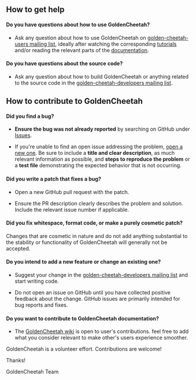 ## How to get help

#### **Do you have questions about how to use GoldenCheetah?**

* Ask any question about how to use GoldenCheetah on [golden-cheetah-users mailing list](https://github.com/GoldenCheetah/GoldenCheetah/wiki), ideally after watching the corresponding [tutorials](http://www.goldencheetah.org/#section-tutorials) and/or reading the relevant parts of the [documentation](https://github.com/GoldenCheetah/GoldenCheetah/wiki).

#### **Do you have questions about the source code?**

* Ask any question about how to build GoldenCheetah or anything related to the source code in the [golden-cheetah-developers mailing list](https://groups.google.com/forum/#!forum/golden-cheetah-developers).

## How to contribute to GoldenCheetah

#### **Did you find a bug?**

* **Ensure the bug was not already reported** by searching on GitHub under [Issues](https://github.com/GoldenCheetah/GoldenCheetah/issues).

* If you're unable to find an open issue addressing the problem, [open a new one](https://github.com/GoldenCheetah/GoldenCheetah/issues/new). Be sure to include a **title and clear description**, as much relevant information as possible, and **steps to reproduce the problem** or a **test file** demonstrating the expected behavior that is not occurring.

#### **Did you write a patch that fixes a bug?**

* Open a new GitHub pull request with the patch.

* Ensure the PR description clearly describes the problem and solution. Include the relevant issue number if applicable.

#### **Did you fix whitespace, format code, or make a purely cosmetic patch?**

Changes that are cosmetic in nature and do not add anything substantial to the stability or functionality of GoldenCheetah will generally not be accepted.

#### **Do you intend to add a new feature or change an existing one?**

* Suggest your change in the [golden-cheetah-developers mailing list](https://groups.google.com/forum/#!forum/golden-cheetah-developers) and start writing code.

* Do not open an issue on GitHub until you have collected positive feedback about the change. GitHub issues are primarily intended for bug reports and fixes.

#### **Do you want to contribute to GoldenCheetah documentation?**

* The [GoldenCheetah wiki](https://github.com/GoldenCheetah/GoldenCheetah/wiki) is open to user's contributions. feel free to add what you consider relevant to make other's users experience smoother.

GoldenCheetah is a volunteer effort. Contributions are welcome!

Thanks!

GoldenCheetah Team
